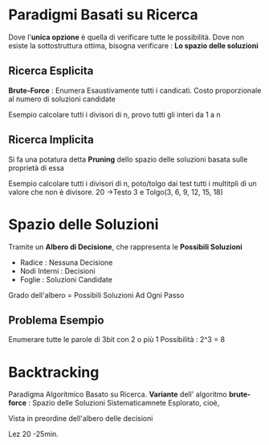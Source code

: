 # Paradigmi Basati su Ricerca
Dove l'**unica opzione** è quella di verificare tutte le possibilità.
Dove non esiste la sottostruttura ottima, bisogna verificare : 
**Lo spazio delle soluzioni**

## Ricerca Esplicita
**Brute-Force** : Enumera Esaustivamente tutti i candicati. 
Costo proporzionale al numero di soluzioni candidate

Esempio calcolare tutti i divisori di n, provo tutti gli interi da 1 a n

## Ricerca Implicita
Si fa una potatura detta **Pruning** dello spazio delle soluzioni basata sulle proprietà di essa

Esempio calcolare tutti i divisori di n, poto/tolgo dai test 
tutti i multitpli di un valore che non è divisore. 
20 ->Testo 3 e Tolgo(3, 6, 9, 12, 15, 18) 

# Spazio delle Soluzioni
Tramite un **Albero di Decisione**, che rappresenta le **Possibili Soluzioni** 
- Radice : Nessuna Decisione
- Nodi Interni : Decisioni
- Foglie : Soluzioni Candidate

Grado dell'albero = Possibili Soluzioni Ad Ogni Passo

## Problema Esempio
Enumerare tutte le parole di 3bit con 2 o più 1
Possibilità : 2^3 = 8


# Backtracking
Paradigma Algoritmico Basato su Ricerca.
**Variante**  dell' algoritmo **brute-force** : 
Spazio delle Soluzioni Sistematicamnete  Esplorato, cioè,  

Vista in preordine dell'albero delle decisioni



Lez 20 -25min.
